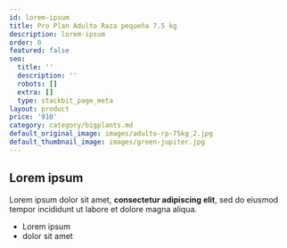 ```yaml
---
id: lorem-ipsum
title: Pro Plan Adulto Raza pequeña 7.5 kg
description: lorem-ipsum
order: 0
featured: false
seo:
  title: ''
  description: ''
  robots: []
  extra: []
  type: stackbit_page_meta
layout: product
price: '910'
category: category/bigplants.md
default_original_image: images/adulto-rp-75kg_2.jpg
default_thumbnail_image: images/green-jupiter.jpg
---
```

## Lorem ipsum

Lorem ipsum dolor sit amet, **consectetur adipiscing elit**, sed do eiusmod tempor incididunt ut labore et dolore magna aliqua.

- Lorem ipsum
- dolor sit amet